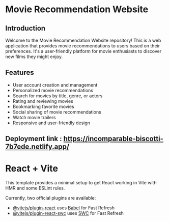 # Movie Recommendation Website
## Introduction

Welcome to the Movie Recommendation Website repository! This is a web application that provides movie recommendations to users based on their preferences. It's a user-friendly platform for movie enthusiasts to discover new films they might enjoy.

## Features

- User account creation and management
- Personalized movie recommendations
- Search for movies by title, genre, or actors
- Rating and reviewing movies
- Bookmarking favorite movies
- Social sharing of movie recommendations
- Watch movie trailers
- Responsive and user-friendly design


## Deployment link : https://incomparable-biscotti-7b7ede.netlify.app/


# React + Vite

This template provides a minimal setup to get React working in Vite with HMR and some ESLint rules.

Currently, two official plugins are available:

- [@vitejs/plugin-react](https://github.com/vitejs/vite-plugin-react/blob/main/packages/plugin-react/README.md) uses [Babel](https://babeljs.io/) for Fast Refresh
- [@vitejs/plugin-react-swc](https://github.com/vitejs/vite-plugin-react-swc) uses [SWC](https://swc.rs/) for Fast Refresh
